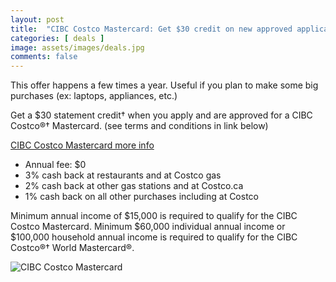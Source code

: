 ```yaml
---
layout: post
title:  "CIBC Costco Mastercard: Get $30 credit on new approved applications until April 15, 2024"
categories: [ deals ]
image: assets/images/deals.jpg
comments: false
---
```


This offer happens a few times a year. Useful if you plan to make some big purchases (ex: laptops, appliances, etc.)

Get a $30 statement credit† when you apply and are approved for a CIBC Costco®† Mastercard. (see terms and conditions in link below)

[CIBC Costco Mastercard more info](https://www.cibc.com/en/personal-banking/credit-cards/all-credit-cards/costco-mastercard.html)

- Annual fee: $0
- 3% cash back at restaurants and at Costco gas
- 2% cash back at other gas stations and at Costco.ca
- 1% cash back on all other purchases including at Costco

Minimum annual income of $15,000 is required to qualify for the CIBC Costco Mastercard. Minimum $60,000 individual annual income or $100,000 household annual income is required to qualify for the CIBC Costco®† World Mastercard®.

![CIBC Costco Mastercard](https://www.cibc.com/content/dam/global-assets/card-art/credit-cards/costco-card/cibc-mastercard-costco.png/_jcr_content/renditions/cq5dam.thumbnail.319.319.png)